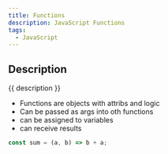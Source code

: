 ```yaml
---
title: Functions
description: JavaScript Functions
tags:
  - JavaScript
---
```


## Description

{{ description }}

- Functions are objects with attribs and logic
- Can be passed as args into oth functions
- can be assigned to variables
- can receive results

```js
const sum = (a, b) => b + a;
```

